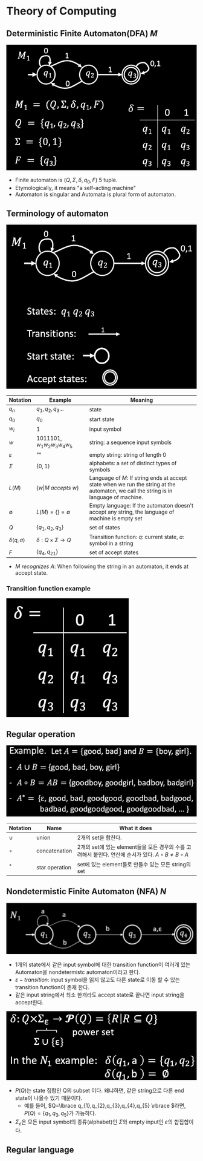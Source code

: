 # Theory of Computing
## Deterministic Finite Automaton(DFA) $M$
![Finite automaton](./image/Finite%20automaton.png)
* Finite automaton is $(Q,\Sigma,\delta,q_0,F)$ 5 tuple.
* Etymologically, it means "a self-acting machine"
* Automaton is singular and Automata is plural form of automaton.

## Terminology of automaton
![Terminology of automata](./image/Terminology%20of%20automata.png)

|Notation|Example|Meaning|
|-------|---|---|
|$q_n$|$q_1,q_2,q_3...$|state|
|$q_0$|$q_0$|start state|
|$w_i$|1|input symbol|
|$w$|1011101, $w_1w_2w_3w_4w_5$|string: a sequence input symbols|
|$\varepsilon$|""|empty string: string of length 0|
|$\Sigma$|$\{0,1\}$|alphabets: a set of distinct types of symbols|
|$L(M)$|$\lbrace w \|M\ accepts\ w \rbrace$|Language of $M$: If string ends at accept state when we run the string at the automaton, we call the string is in language of machine.|
|$\emptyset$|$L(M)=\lbrace \rbrace =\emptyset$|Empty language: If the automaton doesn't accept any string, the language of machine is empty set|
|$Q$|$\lbrace q_1,q_2,q_3\rbrace$|set of states|
|$\delta(q,a)$|$\delta:Q\times \Sigma \rightarrow Q$|Transition function: $q$: current state, $a$: symbol in a string|
|$F$|$\lbrace q_4,q_{21} \rbrace$|set of accept states|

* $M\ recognizes\ A$: When following the string in an automaton, it ends at accept state.

### Transition function example
![Transition function](./image/Transition%20function.png)

## Regular operation
![Regular operation of automaton](./image/Regular%20operation%20of%20automaton.png)

|Notation|Name|What it does|
|----|---|-----|
|$\cup$|union|2개의 set을 합친다.|
|$∘$|concatenation|2개의 set에 있는 element들을 모든 경우의 수를 고려해서 붙인다. 연산에 순서가 있다. $A∘B \neq B∘A$|
|$^*$|star operation|set에 있는 element들로 만들수 있는 모든 string의 set|

## Nondetermistic Finite Automaton (NFA) $N$
![Nondetermistic Automaton](./image/Nondetermistic%20Automaton.png)
* 1개의 state에서 같은 input symbol에 대한 transition function이 여러개 있는 Automaton을 nondetermistc automaton이라고 한다.
* $\varepsilon-transition$: input symbol을 읽지 않고도 다른 state로 이동 할 수 있는 transition function이 존재 한다.
* 같은 input string에서 최소 한개라도 accept state로 끝나면 input string을 accept한다.

![Nondeterministic transition function](./image/Nondeterministic%20transition%20function.png)
* $P(Q)$는 state 집합인 Q의 subset 이다. 왜냐하면, 같은 string으로 다른 end state이 나올수 있기 때문이다.
    * 예를 들어, $Q=\lbrace q_{1},q_{2},q_{3},q_{4},q_{5} \rbrace $라면, $P(Q)=\{q_{1},q_{3},q_{5}\}$가 가능하다.
* $\Sigma_{\varepsilon}$은 모든 input symbol의 종류(alphabet)인 $\Sigma$와 empty input인 $\varepsilon$의 합집합이다.

## Regular language
